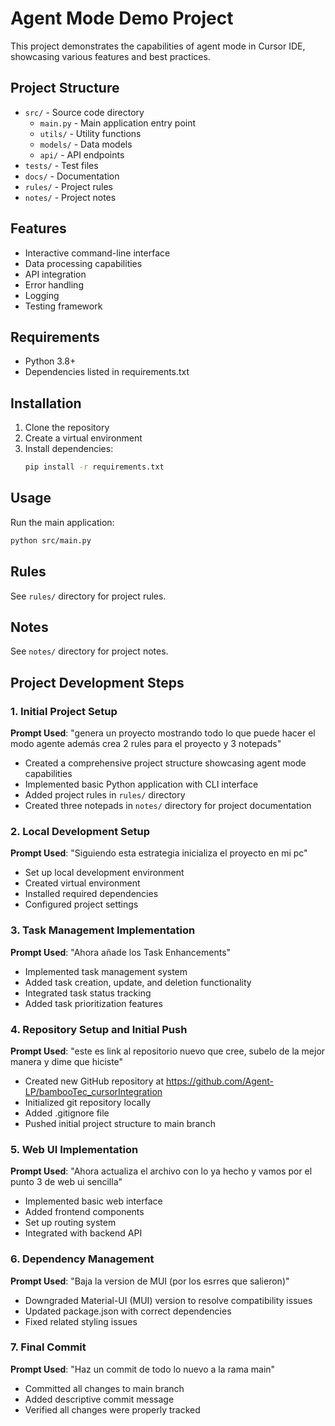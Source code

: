 # Agent Mode Demo Project

This project demonstrates the capabilities of agent mode in Cursor IDE, showcasing various features and best practices.

## Project Structure

- `src/` - Source code directory
  - `main.py` - Main application entry point
  - `utils/` - Utility functions
  - `models/` - Data models
  - `api/` - API endpoints
- `tests/` - Test files
- `docs/` - Documentation
- `rules/` - Project rules
- `notes/` - Project notes

## Features

- Interactive command-line interface
- Data processing capabilities
- API integration
- Error handling
- Logging
- Testing framework

## Requirements

- Python 3.8+
- Dependencies listed in requirements.txt

## Installation

1. Clone the repository
2. Create a virtual environment
3. Install dependencies:
   ```bash
   pip install -r requirements.txt
   ```

## Usage

Run the main application:
```bash
python src/main.py
```

## Rules

See `rules/` directory for project rules.

## Notes

See `notes/` directory for project notes.

## Project Development Steps

### 1. Initial Project Setup
**Prompt Used**: "genera un proyecto mostrando todo lo que puede hacer el modo agente además crea 2 rules para el proyecto y 3 notepads"
- Created a comprehensive project structure showcasing agent mode capabilities
- Implemented basic Python application with CLI interface
- Added project rules in `rules/` directory
- Created three notepads in `notes/` directory for project documentation

### 2. Local Development Setup
**Prompt Used**: "Siguiendo esta estrategia inicializa el proyecto en mi pc"
- Set up local development environment
- Created virtual environment
- Installed required dependencies
- Configured project settings

### 3. Task Management Implementation
**Prompt Used**: "Ahora añade los Task Enhancements"
- Implemented task management system
- Added task creation, update, and deletion functionality
- Integrated task status tracking
- Added task prioritization features

### 4. Repository Setup and Initial Push
**Prompt Used**: "este es link al repositorio nuevo que cree, subelo de la mejor manera y dime que hiciste"
- Created new GitHub repository at https://github.com/Agent-LP/bambooTec_cursorIntegration
- Initialized git repository locally
- Added .gitignore file
- Pushed initial project structure to main branch

### 5. Web UI Implementation
**Prompt Used**: "Ahora actualiza el archivo con lo ya hecho y vamos por el punto 3 de web ui sencilla"
- Implemented basic web interface
- Added frontend components
- Set up routing system
- Integrated with backend API

### 6. Dependency Management
**Prompt Used**: "Baja la version de MUI (por los esrres que salieron)"
- Downgraded Material-UI (MUI) version to resolve compatibility issues
- Updated package.json with correct dependencies
- Fixed related styling issues

### 7. Final Commit
**Prompt Used**: "Haz un commit de todo lo nuevo a la rama main"
- Committed all changes to main branch
- Added descriptive commit message
- Verified all changes were properly tracked 